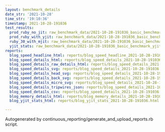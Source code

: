 ```yaml
---
layout: benchmark_details
date_str: '2021-10-28'
time_str: '19:10:36'
timestamp: 2021-10-28-191036
test_results:
  prod_ruby_no_jit: raw_benchmark_data/2021-10-28-191036_basic_benchmark_prod_ruby_no_jit.json
  prod_ruby_with_yjit: raw_benchmark_data/2021-10-28-191036_basic_benchmark_prod_ruby_with_yjit.json
  ruby_30_with_mjit: raw_benchmark_data/2021-10-28-191036_basic_benchmark_ruby_30_with_mjit.json
  yjit_stats: raw_benchmark_data/2021-10-28-191036_basic_benchmark_yjit_stats.json
reports:
  blog_speed_headline_html: reports/blog_speed_headline_2021-10-28-191036.html
  blog_speed_details_html: reports/blog_speed_details_2021-10-28-191036.html
  blog_speed_details_raw_details_html: reports/blog_speed_details_2021-10-28-191036.raw_details.html
  blog_speed_details_svg: reports/blog_speed_details_2021-10-28-191036.svg
  blog_speed_details_head_svg: reports/blog_speed_details_2021-10-28-191036.head.svg
  blog_speed_details_back_svg: reports/blog_speed_details_2021-10-28-191036.back.svg
  blog_speed_details_micro_svg: reports/blog_speed_details_2021-10-28-191036.micro.svg
  blog_speed_details_tripwires_json: reports/blog_speed_details_2021-10-28-191036.tripwires.json
  blog_speed_details_csv: reports/blog_speed_details_2021-10-28-191036.csv
  blog_memory_details_html: reports/blog_memory_details_2021-10-28-191036.html
  blog_yjit_stats_html: reports/blog_yjit_stats_2021-10-28-191036.html

---
```

Autogenerated by continuous_reporting/generate_and_upload_reports.rb script.
